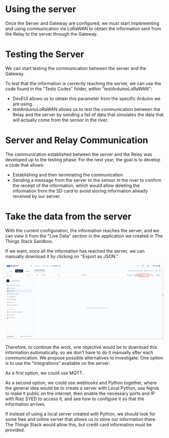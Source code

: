 # Using the server

Once the Server and Gateway are configured, we must start implementing and using communication via LoRaWAN to obtain the information sent from the Relay to the server through the Gateway.

# Testing the Server

We can start testing the communication between the server and the Gateway.

To test that the information is correctly reaching the server, we can use the code found in the "Tests Codes" folder, within "testArduinoLoRaWAN":

- DevEUI allows us to obtain this parameter from the specific Arduino we are using.
- testArduinoLoRaWAN allows us to test the communication between the Relay and the server by sending a list of data that simulates the data that will actually come from the sensor in the river.

# Server and Relay Communication

The communication established between the server and the Relay was developed up to the testing phase. For the next year, the goal is to develop a code that allows:

- Establishing and then terminating the communication
- Sending a message from the server to the sensor in the river to confirm the receipt of the information, which would allow deleting the information from the SD card to avoid storing information already received by our server.

# Take the data from the server

With the current configuration, the information reaches the server, and we can view it from the "Live Data" section in the application we created in The Things Stack Sandbox.

If we want, once all the information has reached the server, we can manually download it by clicking on "Export as JSON."

![Interior view](Images/json_data.png)

Therefore, to continue the work, one objective would be to download this information automatically, so we don't have to do it manually after each communication. We propose possible alternatives to investigate. One option is to use the "Integrations" available on the server:

As a first option, we could use MQTT.

As a second option, we could use webhooks and Python together, where the general idea would be to create a server with Local Python, use Ngrok to make it public on the internet, then enable the necessary ports and IP with Riaz SYED to access it, and see how to configure it so that the information arrives.

If instead of using a local server created with Python, we should look for some free and online server that allows us to store our information there. The Things Stack would allow this, but credit card information must be provided.


